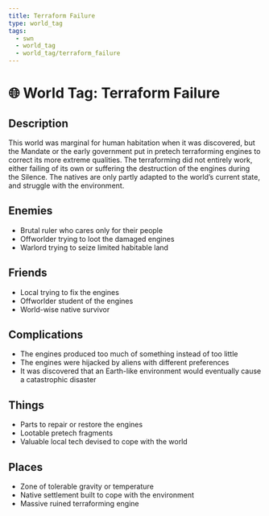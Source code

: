 ```yaml
---
title: Terraform Failure
type: world_tag
tags:
  - swn
  - world_tag
  - world_tag/terraform_failure
---
```

# 🌐 World Tag: Terraform Failure

## Description
This world was marginal for human habitation when it was discovered, but the Mandate or the early government put in pretech terraforming engines to correct its more extreme qualities. The terraforming did not entirely work, either failing of its own or suffering the destruction of the engines during the Silence. The natives are only partly adapted to the world’s current state, and struggle with the environment.
## Enemies
- Brutal ruler who cares only for their people
- Offworlder trying to loot the damaged engines
- Warlord trying to seize limited habitable land

## Friends
- Local trying to fix the engines
- Offworlder student of the engines
- World-wise native survivor

## Complications
- The engines produced too much of something instead of too little
- The engines were hijacked by aliens with different preferences
- It was discovered that an Earth-like environment would eventually cause a catastrophic disaster

## Things
- Parts to repair or restore the engines
- Lootable pretech fragments
- Valuable local tech devised to cope with the world

## Places
- Zone of tolerable gravity or temperature
- Native settlement built to cope with the environment
- Massive ruined terraforming engine

